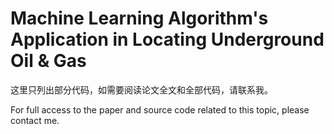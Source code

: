 # Machine Learning Algorithm's Application in Locating Underground Oil & Gas 

这里只列出部分代码，如需要阅读论文全文和全部代码，请联系我。

For full access to the paper and source code related to this topic, please contact me.

